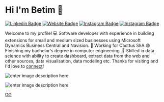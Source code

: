 # Hi I'm Betim 👋

[![Linkedin Badge](https://img.shields.io/badge/LinkedIn-0077B5?style=for-the-badge&logo=linkedin&logoColor=white)](https://www.linkedin.com/in/betim-tha%C3%A7i/)
[![Website Badge](https://img.shields.io/badge/Twitter-1DA1F2?style=for-the-badge&logo=twitter&logoColor=white)](https://twitter.com/BetimThaqi4)
[![Instagram Badge](https://img.shields.io/badge/Instagram-E4405F?style=for-the-badge&logo=instagram&logoColor=white)](https://www.instagram.com/betimthaqi/)
[![Instagram Badge](https://img.shields.io/badge/Bitbucket-330F63?style=for-the-badge&logo=bitbucket&logoColor=white)](https://bitbucket.org/betimthaqi/)

Welcome to my profile!
:computer: Software developer with experience in building extensions for small and medium sized businesses using Microsoft Dynamics Business Central and Navision. 
:cactus: Working for Cacttus ShA
😄 Finishing my bachelor's degree in computer engineering. 
:star2: Skilled in data science with ability to create dashboard, extract data from the web and other sources, data visualisation, data modeling etc.
Thanks for visiting and I'd love to [connect](https://www.linkedin.com/in/betim-tha%C3%A7i/)! 

![enter image description here](https://media.giphy.com/media/zMukICnMEZmSf8zvXd/giphy.gif)

![enter image description here](https://r69.cooltext.com/rendered/cooltext404011208029094.png)

[GG](https://github-readme-stats.vercel.app/api/top-langs/?username=%7Bbetimthaqi%7D&theme=blue-green)

